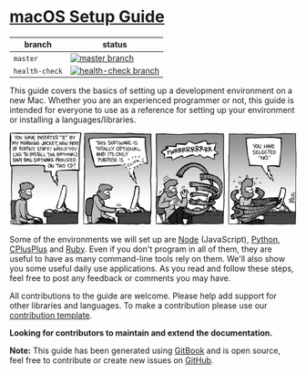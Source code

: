 [macOS Setup Guide](http://sourabhbajaj.com/mac-setup) 
====================
branch | status
| ---- | ---- |
| `master` | [![master branch](https://travis-ci.org/sb2nov/mac-setup.svg?branch=master)](https://travis-ci.org/sb2nov/mac-setup) |
| `health-check` | [![health-check branch](https://img.shields.io/travis/sb2nov/mac-setup/health-check.svg?label=links)](https://travis-ci.org/sb2nov/mac-setup) |

This guide covers the basics of setting up a development environment on a new Mac. Whether you are an experienced programmer or not, this guide is intended for everyone to use as a reference for setting up your environment or installing a languages/libraries.

[![Screen](https://raw.githubusercontent.com/sb2nov/mac-setup/master/assets/intro.gif)](https://raw.githubusercontent.com/sb2nov/mac-setup/master/assets/intro.gif)

Some of the environments we will set up are [Node](http://nodejs.org) (JavaScript), [Python](http://www.python.org), [CPlusPlus](http://www.cplusplus.com) and [Ruby](http://www.ruby-lang.org). Even if you don't program in all of them, they are useful to have as many command-line tools rely on them. We'll also show you some useful daily use applications. As you read and follow these steps, feel free to post any feedback or comments you may have.

All contributions to the guide are welcome. Please help add support for other libraries and languages. To make a contribution please use our [contribution template](.github/CONTRIBUTION_TEMPLATE.md).

**Looking for contributors to maintain and extend the documentation.**

**Note:** This guide has been generated using [GitBook](https://www.gitbook.com/) and is open source, feel free to contribute or create new issues on [GitHub](https://github.com/sb2nov/mac-setup/issues).
